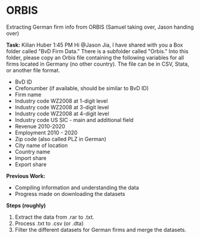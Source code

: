 # ORBIS
Extracting German firm info from ORBIS (Samuel taking over, Jason handing over)

**Task:**
Kilian Huber  1:45 PM
Hi @Jason Jia, I have shared with you a Box folder called "BvD Firm Data." There is a subfolder called "Orbis." Into this folder, please copy an Orbis file containing the following variables for all firms located in Germany (no other country). The file can be in CSV, Stata, or another file format.
- BvD ID
- Crefonumber (if available, should be similar to BvD ID)
- Firm name
- Industry code WZ2008 at 1-digit level
- Industry code WZ2008 at 3-digit level
- Industry code WZ2008 at 4-digit level
- Industry code US SIC - main and additional field
- Revenue 2010-2020
- Employment 2010 - 2020
- Zip code (also called PLZ in German)
- City name of location
- Country name
- Import share
- Export share

**Previous Work:**
- Compiling information and understanding the data 
- Progress made on downloading the datasets

**Steps (roughly)**
1. Extract the data from .rar to .txt.
2. Process .txt to .csv (or .dta)
3. Filter the different datasets for German firms and merge the datasets.
